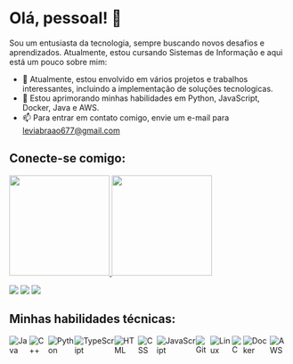 # Olá, pessoal! 👋

Sou um entusiasta da tecnologia, sempre buscando novos desafios e aprendizados. Atualmente, estou cursando Sistemas de Informação e aqui está um pouco sobre mim:

- 🔭 Atualmente, estou envolvido em vários projetos e trabalhos interessantes, incluindo a implementação de soluções tecnologicas.
- 🌱 Estou aprimorando minhas habilidades em Python, JavaScript, Docker, Java e AWS.
- 📫 Para entrar em contato comigo, envie um e-mail para leviabraao677@gmail.com

## Conecte-se comigo:

<div>
<a href="https://github.com/Abraao8levi">
<img loading="lazy" height="180em" src="https://github-readme-stats.vercel.app/api/top-langs/?username=Abraao8levi&layout=compact&langs_count=7&theme=blue-green"/>
<img loading="lazy" height="180em" src="https://github-readme-stats.vercel.app/api?username=Abraao8levi&show_icons=true&theme=blue-green&include_all_commits=true&count_private=true"/>
</div>


<a href="https://www.instagram.com/abraao7levi/?igshid=OGQ5ZDc2ODk2ZA%3D%3D" target="_blank"><img src="https://img.shields.io/badge/-Instagram-%23E4405F?style=for-the-badge&logo=instagram&logoColor=white" target="_blank"></a>
<a href="mailto:leviabraao677@gmail.com"><img src="https://img.shields.io/badge/-Gmail-%23333?style=for-the-badge&logo=gmail&logoColor=white" target="_blank"></a>
<a href="https://www.linkedin.com/in/abra%C3%A3o-levi-de-andrade-pessoa-vitoriano-53a636229" target="_blank"><img src="https://img.shields.io/badge/-LinkedIn-%230077B5?style=for-the-badge&logo=linkedin&logoColor=white" target="_blank"></a> 

## Minhas habilidades técnicas:

<div style="display: flex; flex-direction: row; align-items: center;">
    <img src="https://img.shields.io/badge/-Java-%23ED8B00?style=for-the-badge&logo=java&logoColor=white" alt="Java">
    <img src="https://img.shields.io/badge/-C++-%2300599C?style=for-the-badge&logo=c%2B%2B&logoColor=white" alt="C++">
    <img src="https://img.shields.io/badge/-Python-%233776AB?style=for-the-badge&logo=python&logoColor=white" alt="Python">
    <img src="https://img.shields.io/badge/-TypeScript-%23007ACC?style=for-the-badge&logo=typescript&logoColor=white" alt="TypeScript">
    <img src="https://img.shields.io/badge/-HTML-%23E34F26?style=for-the-badge&logo=html5&logoColor=white" alt="HTML">
    <img src="https://img.shields.io/badge/-CSS-%231572B6?style=for-the-badge&logo=css3&logoColor=white" alt="CSS">
    <img src="https://img.shields.io/badge/-JavaScript-%23F7DF1E?style=for-the-badge&logo=javascript&logoColor=black" alt="JavaScript">
    <img src="https://img.shields.io/badge/-Git-%23F05032?style=for-the-badge&logo=git&logoColor=white" alt="Git">
    <img src="https://img.shields.io/badge/-Linux-%23FCC624?style=for-the-badge&logo=linux&logoColor=black" alt="Linux">
    <img src="https://img.shields.io/badge/-C-%23A8B9CC?style=for-the-badge&logo=c&logoColor=white" alt="C">
    <img src="https://img.shields.io/badge/-Docker-%232496ED?style=for-the-badge&logo=docker&logoColor=white" alt="Docker">
    <img src="https://img.shields.io/badge/-AWS-%23FF9900?style=for-the-badge&logo=amazon-aws&logoColor=white" alt="AWS">
</div>
